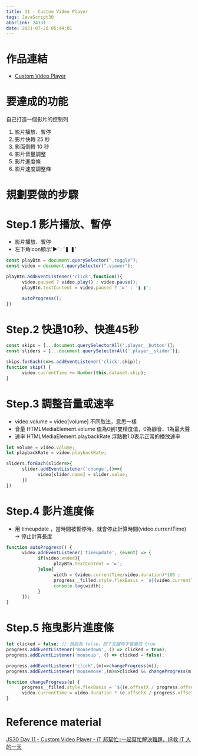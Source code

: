 ```yaml
---
title: 11 - Custom Video Player
tags: JavaScript30
abbrlink: 24331
date: 2021-07-20 05:44:01
---
```

# 作品連結
- [Custom Video Player](https://cecilialioooo.github.io/portfolio/11-custom-video-player/)

# 要達成的功能

自己打造一個影片的控制列

1. 影片播放、暫停
2. 影片快轉 25 秒
3. 影面倒轉 10 秒
4. 影片音量調整
5. 影片進度條
6. 影片速度調整條

# 規劃要做的步驟

# Step.1 影片播放、暫停

- 影片播放、暫停
- 左下角icon顯示'►' : '❚ ❚'

```jsx
const playBtn = document.querySelector(".toggle");
const video = document.querySelector(".viewer");

playBtn.addEventListener('click',function(){
      video.paused ? video.play() : video.pause();
      playBtn.textContent = video.paused ? '►' : '❚ ❚';

      autoProgress();
})
```

# Step.2 快退10秒、快進45秒

```jsx
const skips = [...document.querySelectorAll('.player__button')];
const sliders = [...document.querySelectorAll('.player__slider')];

skips.forEach(s=>s.addEventListener('click',skip));
function skip() {
      video.currentTime += Number(this.dataset.skip);
}
```

# Step.3 調整音量或速率

- video.volume = video[volume] 不同取法，意思一樣
- 音量 HTMLMediaElement.volume 值為0到1雙精度值，0為靜音、1為最大聲
- 速率 HTMLMediaElement.playbackRate 浮點數1.0表示正常的播放速率

```jsx
let volume = video.volume;
let playbackRate = video.playbackRate;

sliders.forEach(slider=>{
      slider.addEventListener('change',()=>{
            video[slider.name] = slider.value;
      })
})
```

# Step.4 影片進度條

- 用 timeupdate ，當時間被暫停時，就會停止計算時間(video.currentTime) → 停止計算長度

```jsx
function autoProgress() {
      video.addEventListener('timeupdate', (event) => {
            if(video.ended){
                  playBtn.textContent = '►';
            }else{
                  width = (video.currentTime/video.duration)*100 ;
                  progress__filled.style.flexBasis = `${(video.currentTime/video.duration)*100}%`
                  console.log(width);
            }
      });
}
```

# Step.5 拖曳影片進度條

```jsx
let clicked = false; // 預設為 false，按下左鍵時才會變成 true
progress.addEventListener('mousedown', () => clicked = true);
progress.addEventListener('mouseup', () => clicked = false);

progress.addEventListener('click',(m)=>changeProgress(m));
progress.addEventListener('mousemove',(m)=>clicked && changeProgress(m));

function changeProgress(e) {
      progress__filled.style.flexBasis = `${(e.offsetX / progress.offsetWidth) * 100}%`;
      video.currentTime = video.duration * (e.offsetX / progress.offsetWidth);
}
```

# Reference material

[JS30 Day 11 - Custom Video Player - iT 邦幫忙::一起幫忙解決難題，拯救 IT 人的一天](https://ithelp.ithome.com.tw/articles/10205323)